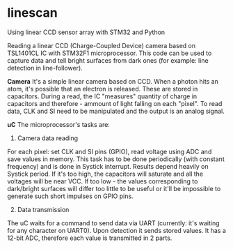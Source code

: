 # linescan
Using linear CCD sensor array with STM32 and Python

Reading a linear CCD (Charge-Coupled Device) camera based on TSL1401CL IC with STM32F1 microprocessor.
This code can be used to capture data and tell bright surfaces from dark ones (for example: line detection in line-follower).

**Camera**
It's a simple linear camera based on CCD. When a photon hits an atom, it's possible that an electron is released. These are stored in capacitors. During a read, the IC "measures" quantity of charge in capacitors and therefore - ammount of light falling on each "pixel". To read data, CLK and SI need to be manipulated and the output is an analog signal.

**uC**
The microprocessor's tasks are:

1. Camera data reading

For each pixel: set CLK and SI pins (GPIO), read voltage using ADC and save values in memory.
This task has to be done periodically (with constant frequency) and is done in Systick interrupt.
Results depend heavily on Systick period. If it's too high, the capacitors will saturate and all the voltages will be near VCC. If too low - the values corresponding to dark/bright surfaces will differ too little to be useful or it'll be impossible to generate such short impulses on GPIO pins.

2. Data transmission

The uC waits for a command to send data via UART (currently: it's waiting for any character on UART0). Upon detection it sends stored values. It has a 12-bit ADC, therefore each value is transmitted in 2 parts. 
